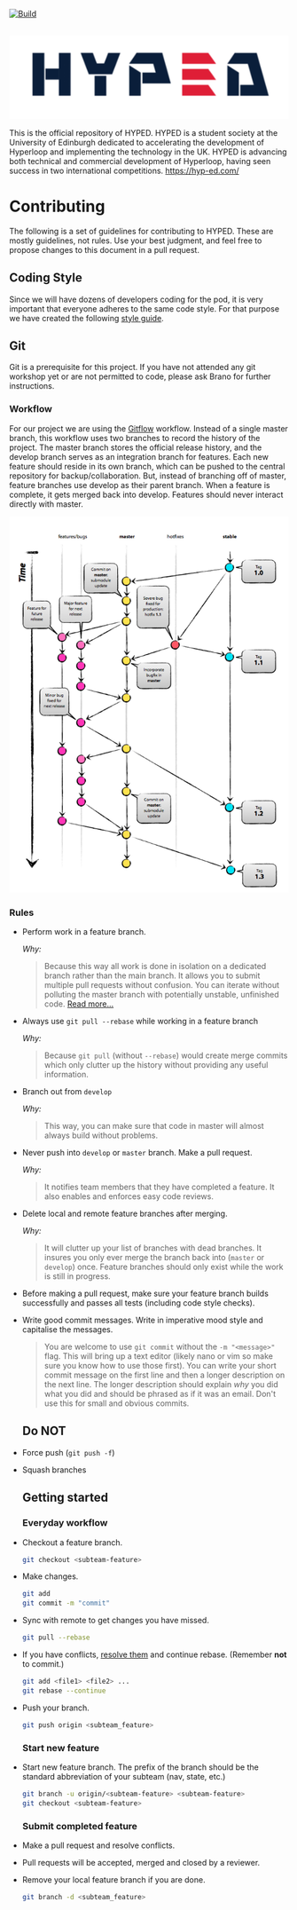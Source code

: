 [![Build](https://img.shields.io/travis/rust-lang/rust.svg)]()

<p align="center">
  <img src="./logo.png"  />
</p>


This is the official repository of HYPED. HYPED is a student society at the University of Edinburgh dedicated to accelerating the development of Hyperloop and implementing the technology in the UK. HYPED is advancing both technical and commercial development of Hyperloop, having seen success in two international competitions. https://hyp-ed.com/

# Contributing

The following is a set of guidelines for contributing to HYPED. These are mostly guidelines, not rules. Use your best judgment, and feel free to propose changes to this document in a pull request.

## Coding Style
 Since we will have dozens of developers coding for the pod, it is very important that everyone adheres to the same code style. For that purpose we have created the following [style guide](https://hyp-ed.github.io/styleguide/).

## Git

Git is a prerequisite for this project. If you have not attended any git workshop yet or are not permitted to code, please ask Brano for further instructions.
### Workflow
For our project we are using the [Gitflow](http://nvie.com/posts/a-successful-git-branching-model/) workflow. Instead of a single master branch, this workflow uses two branches to record the history of the project. The master branch stores the official release history, and the develop branch serves as an integration branch for features. Each new feature should reside in its own branch, which can be pushed to the central repository for backup/collaboration. But, instead of branching off of master, feature branches use develop as their parent branch. When a feature is complete, it gets merged back into develop. Features should never interact directly with master.

<p align="center">
  <img src="./gitflow.png" />
</p>


### Rules

* Perform work in a feature branch.
    
    _Why:_
    >Because this way all work is done in isolation on a dedicated branch rather than the main branch. It allows you to submit multiple pull requests without confusion. You can iterate without polluting the master branch with potentially unstable, unfinished code. [Read more...](https://www.atlassian.com/git/tutorials/comparing-workflows#feature-branch-workflow)
    
* Always use `git pull --rebase` while working in a feature branch

    _Why:_
    >Because `git pull` (without `--rebase`) would create merge commits which only clutter up the history without providing any useful information.

* Branch out from `develop`
    
    _Why:_
    >This way, you can make sure that code in master will almost always build without problems.

* Never push into `develop` or `master` branch. Make a pull request.
    
    _Why:_
    > It notifies team members that they have completed a feature. It also enables and enforces easy code reviews.

* Delete local and remote feature branches after merging.
    
    _Why:_
    > It will clutter up your list of branches with dead branches. It insures you only ever merge the branch back into (`master` or `develop`) once. Feature branches should only exist while the work is still in progress.

* Before making a pull request, make sure your feature branch builds successfully and passes all tests (including code style checks).

* Write good commit messages. Write in imperative mood style and capitalise the messages.

    >You are welcome to use `git commit` without the `-m "<message>"` flag. This will bring up a text editor (likely nano or vim so make sure you know how to use those first). You can write your short commit message on the first line and then a longer description on the next line. The longer description should explain _why_ you did what you did and should be phrased as if it was an email. Don't use this for small and obvious commits.
    
    ## Do **NOT**
* Force push (`git push -f`)
* Squash branches
    
    ## Getting started
    ### Everyday workflow
    
* Checkout a feature branch.
    ```sh
    git checkout <subteam-feature>
    ```
* Make changes.
    ```sh
    git add
    git commit -m "commit"
    ```

* Sync with remote to get changes you have missed.
    ```sh
    git pull --rebase
    ```

* If you have conflicts, [resolve them](https://help.github.com/articles/resolving-a-merge-conflict-using-the-command-line/) and continue rebase. (Remember **not** to commit.)
    ```sh
    git add <file1> <file2> ...
    git rebase --continue
    ```
    
* Push your branch.
    ```sh
    git push origin <subteam_feature>
    ```
    
    ### Start new feature

* Start new feature branch. The prefix of the branch should be the standard abbreviation of your subteam (nav, state, etc.)
    ```sh
    git branch -u origin/<subteam-feature> <subteam-feature>
    git checkout <subteam-feature>
    ```
    
    ### Submit completed feature
    
* Make a pull request and resolve conflicts.
* Pull requests will be accepted, merged and closed by a reviewer.
* Remove your local feature branch if you are done.

  ```sh
  git branch -d <subteam_feature>
  ```
